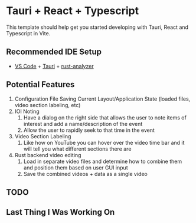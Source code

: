 # Tauri + React + Typescript

This template should help get you started developing with Tauri, React and Typescript in Vite.

## Recommended IDE Setup

- [VS Code](https://code.visualstudio.com/) + [Tauri](https://marketplace.visualstudio.com/items?itemName=tauri-apps.tauri-vscode) + [rust-analyzer](https://marketplace.visualstudio.com/items?itemName=rust-lang.rust-analyzer)

## Potential Features

1. Configuration File Saving Current Layout/Application State (loaded files, video section labeling, etc)
2. IOI Noting
   1. Have a dialog on the right side that allows the user to note items of interest and add a name/description of the event
   2. Allow the user to rapidly seek to that time in the event
3. Video Section Labeling
   1. Like how on YouTube you can hover over the video time bar and it will tell you what different sections there are
4. Rust backend video editing
   1. Load in separate video files and determine how to combine them and position them based on user GUI input
   2. Save the combined videos + data as a single video

## TODO

## Last Thing I Was Working On
